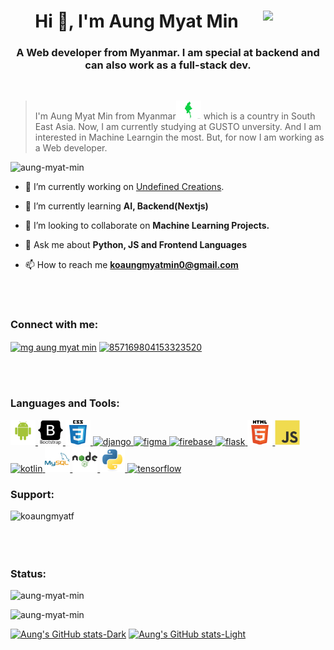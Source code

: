 <h1 align="center">Hi 👋, I'm Aung Myat Min <img src="https://media.tenor.com/CWLVqhCZUI8AAAAC/emoji-animated.gif" style="width: 100px;float:right;"></h1>
<h3 align="center">A Web developer from Myanmar. I am special at backend and can also work as a full-stack dev. </h3>

<br>

> I'm Aung Myat Min from Myanmar<img src="files/mm-01.png" width="40px"> which is a country in South East Asia. Now, I am currently studying at GUSTO unversity. And I am interested in Machine Learngin the most. But, for now I am working as a Web developer.

<p align="left"> <img src="https://komarev.com/ghpvc/?username=aung-myat-min&label=Profile%20views&color=0e75b6&style=flat" alt="aung-myat-min" /> </p>

- 🔭 I’m currently working on [Undefined Creations](https://github.com/Undefined-Creations).

- 🌱 I’m currently learning **AI, Backend(Nextjs)**

- 👯 I’m looking to collaborate on **Machine Learning Projects.**

- 💬 Ask me about **Python, JS and Frontend Languages**

- 📫 How to reach me **koaungmyatmin0@gmail.com**

<br><br>

<h3 align="left">Connect with me:</h3>
<p align="left">
<a href="https://fb.com/mg aung myat min" target="blank"><img align="center" src="https://raw.githubusercontent.com/rahuldkjain/github-profile-readme-generator/master/src/images/icons/Social/facebook.svg" alt="mg aung myat min" height="30" width="40" /></a>
<a href="https://discord.gg/857169804153323520" target="blank"><img align="center" src="https://raw.githubusercontent.com/rahuldkjain/github-profile-readme-generator/master/src/images/icons/Social/discord.svg" alt="857169804153323520" height="30" width="40" /></a>
</p>

<br><br>

<h3 align="left">Languages and Tools:</h3>
<p align="left"> <a href="https://developer.android.com" target="_blank" rel="noreferrer"> <img src="https://raw.githubusercontent.com/devicons/devicon/master/icons/android/android-original-wordmark.svg" alt="android" width="40" height="40"/> </a> <a href="https://getbootstrap.com" target="_blank" rel="noreferrer"> <img src="https://raw.githubusercontent.com/devicons/devicon/master/icons/bootstrap/bootstrap-plain-wordmark.svg" alt="bootstrap" width="40" height="40"/> </a> <a href="https://www.w3schools.com/css/" target="_blank" rel="noreferrer"> <img src="https://raw.githubusercontent.com/devicons/devicon/master/icons/css3/css3-original-wordmark.svg" alt="css3" width="40" height="40"/> </a> <a href="https://www.djangoproject.com/" target="_blank" rel="noreferrer"> <img src="https://cdn.worldvectorlogo.com/logos/django.svg" alt="django" width="40" height="40"/> </a> <a href="https://www.figma.com/" target="_blank" rel="noreferrer"> <img src="https://www.vectorlogo.zone/logos/figma/figma-icon.svg" alt="figma" width="40" height="40"/> </a> <a href="https://firebase.google.com/" target="_blank" rel="noreferrer"> <img src="https://www.vectorlogo.zone/logos/firebase/firebase-icon.svg" alt="firebase" width="40" height="40"/> </a> <a href="https://flask.palletsprojects.com/" target="_blank" rel="noreferrer"> <img src="https://www.vectorlogo.zone/logos/pocoo_flask/pocoo_flask-icon.svg" alt="flask" width="40" height="40"/> </a> <a href="https://www.w3.org/html/" target="_blank" rel="noreferrer"> <img src="https://raw.githubusercontent.com/devicons/devicon/master/icons/html5/html5-original-wordmark.svg" alt="html5" width="40" height="40"/> </a> <a href="https://developer.mozilla.org/en-US/docs/Web/JavaScript" target="_blank" rel="noreferrer"> <img src="https://raw.githubusercontent.com/devicons/devicon/master/icons/javascript/javascript-original.svg" alt="javascript" width="40" height="40"/> </a> <a href="https://kotlinlang.org" target="_blank" rel="noreferrer"> <img src="https://www.vectorlogo.zone/logos/kotlinlang/kotlinlang-icon.svg" alt="kotlin" width="40" height="40"/> </a> <a href="https://www.mysql.com/" target="_blank" rel="noreferrer"> <img src="https://raw.githubusercontent.com/devicons/devicon/master/icons/mysql/mysql-original-wordmark.svg" alt="mysql" width="40" height="40"/> </a> <a href="https://nodejs.org" target="_blank" rel="noreferrer"> <img src="https://raw.githubusercontent.com/devicons/devicon/master/icons/nodejs/nodejs-original-wordmark.svg" alt="nodejs" width="40" height="40"/> </a> <a href="https://www.python.org" target="_blank" rel="noreferrer"> <img src="https://raw.githubusercontent.com/devicons/devicon/master/icons/python/python-original.svg" alt="python" width="40" height="40"/> </a> <a href="https://www.tensorflow.org" target="_blank" rel="noreferrer"> <img src="https://www.vectorlogo.zone/logos/tensorflow/tensorflow-icon.svg" alt="tensorflow" width="40" height="40"/> </a> </p>

<h3 align="left">Support:</h3>

<p><a href="https://www.buymeacoffee.com/koaungmyatf"> <img align="left" src="https://cdn.buymeacoffee.com/buttons/v2/default-yellow.png" height="50" width="210" alt="koaungmyatf" /></a></p><br><br>
<br><br>
<h3>Status: </h3>
<p><img  src="https://github-readme-stats.vercel.app/api/top-langs?username=aung-myat-min&show_icons=true&locale=en&layout=compact" alt="aung-myat-min" /></p>

<p><img src="https://github-readme-streak-stats.herokuapp.com/?user=aung-myat-min&" alt="aung-myat-min" /></p>

[![Aung's GitHub stats-Dark](https://github-readme-stats.vercel.app/api?username=Aung-myat-min&show_icons=true&theme=dark#gh-dark-mode-only)](https://github.com/Aung-myat-min/github-readme-stats#gh-dark-mode-only)
[![Aung's GitHub stats-Light](https://github-readme-stats.vercel.app/api?username=Aung-myat-min&show_icons=true&theme=default#gh-light-mode-only)](https://github.com/Aung-myat-min/github-readme-stats#gh-light-mode-only)

